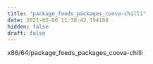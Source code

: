 ```yaml
---
title: "package_feeds_packages_coova-chilli"
date: 2021-05-06 11:38:42.194108
hidden: false
draft: false
---
```


x86/64/package_feeds_packages_coova-chilli

